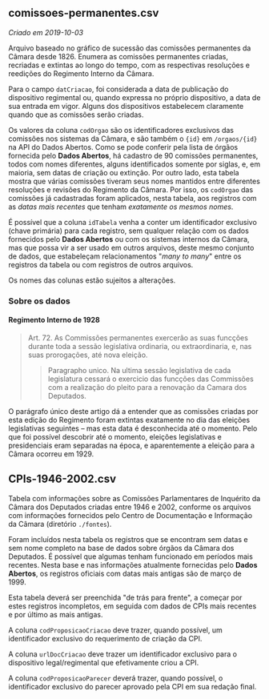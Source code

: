 
## comissoes-permanentes.csv
_Criado em 2019-10-03_

Arquivo baseado no gráfico de sucessão das comissões permanentes da Câmara desde 1826. Enumera as comissões permanentes criadas, recriadas e extintas ao longo do tempo, com as respectivas resoluções e reedições do Regimento Interno da Câmara.

Para o campo `datCriacao`, foi considerada a data de publicação do dispositivo regimental ou, quando expressa no próprio dispositivo, a data de sua entrada em vigor. Alguns dos dispositivos estabelecem claramente quando que as comissões serão criadas.

Os valores da coluna `codOrgao` são os identificadores exclusivos das comissões nos sistemas da Câmara, e são também o `{id}` em `/orgaos/{id}` na API do Dados Abertos. Como se pode conferir pela lista de órgãos fornecida pelo **Dados Abertos**, há cadastro de 90 comissões permanentes, todos com nomes diferentes, alguns identificados somente por siglas, e, em maioria, sem datas de criação ou extinção. Por outro lado, esta tabela mostra que várias comissões tiveram seus nomes mantidos entre diferentes resoluções e revisões do Regimento da Câmara. Por isso, os `codOrgao` das comissões já cadastradas foram aplicados, nesta tabela, aos registros com as _datas mais recentes_ que tenham _exatamente os mesmos nomes_. 

É possível que a coluna `idTabela` venha a conter um identificador exclusivo (chave primária) para cada registro, sem qualquer relação com os dados fornecidos pelo **Dados Abertos** ou com os sistemas internos da Câmara, mas que possa vir a ser usado em outros arquivos, deste mesmo conjunto de dados, que estabeleçam relacionamentos "_many to many_" entre os registros da tabela ou com registros de outros arquivos.

Os nomes das colunas estão sujeitos a alterações.

### Sobre os dados

#### Regimento Interno de 1928

> Art. 72. As Commissões permanentes exercerão as suas funcções durante toda a sessão legislativa ordinaria, ou extraordinaria, e, nas suas prorogações, até nova eleição.
>> Paragrapho unico. Na ultima sessão legislativa de cada legislatura cessará o exercicio das funcções das Commissões com a realização do pleito para a renovação da Camara dos Deputados.

O parágrafo único deste artigo dá a entender que as comissões criadas por esta edição do Regimento foram extintas exatamente no dia das eleições legislativas seguintes &ndash; mas esta data é desconhecida até o momento. Pelo que foi possível descobrir até o momento, eleições legislativas e presidenciais eram separadas na época, e aparentemente a eleição para a Câmara ocorreu em 1929.


## CPIs-1946-2002.csv

Tabela com informações sobre as Comissões Parlamentares de Inquérito da Câmara dos Deputados criadas entre 1946 e 2002, conforme os arquivos com informações fornecidos pelo Centro de Documentação e Informação da Câmara (diretório `./fontes`).

Foram incluídos nesta tabela os registros que se encontram sem datas e sem nome completo na base de dados sobre órgãos da Câmara dos Deputados. É possível que algumas tenham funcionado em períodos mais recentes. Nesta base e nas informações atualmente fornecidas pelo **Dados Abertos**, os registros oficiais com datas mais antigas são de março de 1999.

Esta tabela deverá ser preenchida "de trás para frente", a começar por estes registros incompletos, em seguida com dados de CPIs mais recentes e por último as mais antigas.

A coluna `codProposicaoCriacao` deve trazer, quando possível, um identificador exclusivo do requerimento de criação da CPI.

A coluna `urlDocCriacao` deve trazer um identificador exclusivo para o dispositivo legal/regimental que efetivamente criou a CPI.

A coluna `codProposicaoParecer` deverá trazer, quando possível, o identificador exclusivo do parecer aprovado pela CPI em sua redação final.
